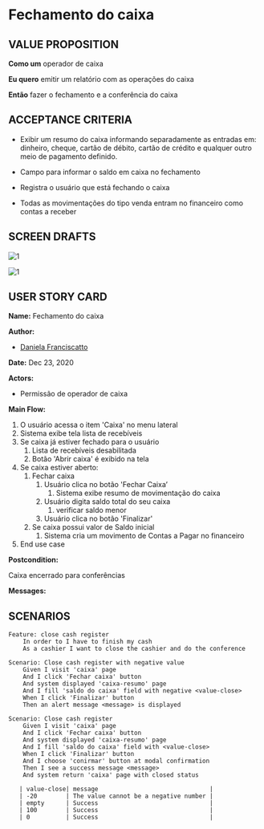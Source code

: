 # Fechamento do caixa

## VALUE PROPOSITION

 **Como um** operador de caixa

 **Eu quero** emitir um relatório com as operações do caixa

 **Então** fazer o fechamento e a conferência do caixa

## ACCEPTANCE CRITERIA

- Exibir um resumo do caixa informando separadamente as entradas em: dinheiro, cheque, cartão de débito, cartão de crédito e qualquer outro meio de pagamento definido.

- Campo para informar o saldo em caixa no fechamento

- Registra o usuário que está fechando o caixa

- Todas as movimentações do tipo venda entram no financeiro como contas a receber

## SCREEN DRAFTS

![1](/img/must-ERP/fechamento-caixa1.png)

![1](/img/must-ERP/fechamento-caixa2.png)

## USER STORY CARD

**Name:** Fechamento do caixa

**Author:** 

- [Daniela Franciscatto](https://github.com/danielaanjos) 

**Date:** Dec 23, 2020

**Actors:**  

- Permissão de operador de caixa

**Main Flow:**

1. O usuário acessa o item 'Caixa' no menu lateral
2. Sistema exibe tela lista de recebíveis
3. Se caixa  já estiver fechado para o usuário
    1. Lista de recebíveis desabilitada
    2. Botão 'Abrir caixa' é exibido na tela
4. Se caixa estiver aberto:
    1. Fechar caixa
        1. Usuário clica no botão 'Fechar Caixa’
            1. Sistema exibe resumo de movimentação do caixa
        2. Usuário digita saldo total do seu caixa
            1. verificar saldo menor
        3. Usuário clica no botão 'Finalizar'
    2. Se caixa possui valor de Saldo inicial
        1. Sistema cria um movimento de Contas a Pagar no financeiro
5. End use case

**Postcondition:**

Caixa encerrado para conferências

**Messages:**



## SCENARIOS

```gherkin
Feature: close cash register
    In order to I have to finish my cash
    As a cashier I want to close the cashier and do the conference
    
Scenario: Close cash register with negative value
    Given I visit 'caixa' page
    And I click 'Fechar caixa' button
    And system displayed 'caixa-resumo' page
    And I fill 'saldo do caixa' field with negative <value-close>
    When I click 'Finalizar' button
    Then an alert message <message> is displayed

Scenario: Close cash register
    Given I visit 'caixa' page
    And I click 'Fechar caixa' button
    And system displayed 'caixa-resumo' page
    And I fill 'saldo do caixa' field with <value-close>
    When I click 'Finalizar' button
    And I choose 'conirmar' button at modal confirmation
    Then I see a success message <message>
    And system return 'caixa' page with closed status

   | value-close| message                               |
   | -20        | The value cannot be a negative number |
   | empty      | Success                               |
   | 100        | Success                               |
   | 0          | Success                               |
```